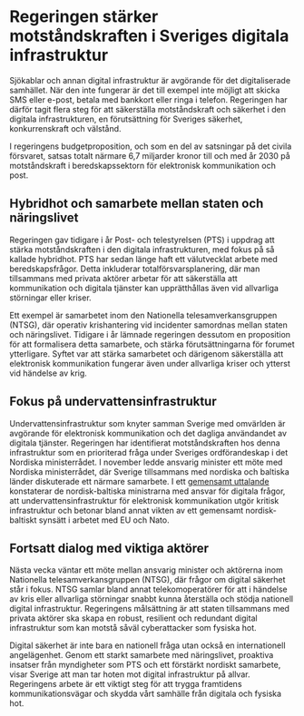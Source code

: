 # Regeringen stärker motståndskraften i Sveriges digitala infrastruktur

Sjökablar och annan digital infrastruktur är avgörande för det digitaliserade samhället. När den inte fungerar är det till exempel inte möjligt att skicka SMS eller e\-post, betala med bankkort eller ringa i telefon. Regeringen har därför tagit flera steg för att säkerställa motståndskraft och säkerhet i den digitala infrastrukturen, en förutsättning för Sveriges säkerhet, konkurrenskraft och välstånd.


I regeringens budgetproposition, och som en del av satsningar på det civila försvaret, satsas totalt närmare 6,7 miljarder kronor till och med år 2030 på motståndskraft i beredskapssektorn för elektronisk kommunikation och post.

## Hybridhot och samarbete mellan staten och näringslivet

Regeringen gav tidigare i år Post\- och telestyrelsen (PTS) i uppdrag att stärka motståndskraften i den digitala infrastrukturen, med fokus på så kallade hybridhot. PTS har sedan länge haft ett välutvecklat arbete med beredskapsfrågor. Detta inkluderar totalförsvarsplanering, där man tillsammans med privata aktörer arbetar för att säkerställa att kommunikation och digitala tjänster kan upprätthållas även vid allvarliga störningar eller kriser.

Ett exempel är samarbetet inom den Nationella telesamverkansgruppen (NTSG), där operativ krishantering vid incidenter samordnas mellan staten och näringslivet. Tidigare i år lämnade regeringen dessutom en proposition för att formalisera detta samarbete, och stärka förutsättningarna för forumet ytterligare. Syftet var att stärka samarbetet och därigenom säkerställa att elektronisk kommunikation fungerar även under allvarliga kriser och ytterst vid händelse av krig.

## Fokus på undervattensinfrastruktur

Undervattensinfrastruktur som knyter samman Sverige med omvärlden är avgörande för elektronisk kommunikation och det dagliga användandet av digitala tjänster. Regeringen har identifierat motståndskraften hos denna infrastruktur som en prioriterad fråga under Sveriges ordförandeskap i det Nordiska ministerrådet. I november ledde ansvarig minister ett möte med Nordiska ministerrådet, där Sverige tillsammans med nordiska och baltiska länder diskuterade ett närmare samarbete. I ett [gemensamt uttalande](/pressmeddelanden/2024/11/starkt-nordiskt-baltiskt-samarbete-om-sakerheten-for-kritisk-undervattensstruktur/) konstaterar de nordisk\-baltiska ministrarna med ansvar för digitala frågor, att undervattensinfrastruktur för elektronisk kommunikation utgör kritisk infrastruktur och betonar bland annat vikten av ett gemensamt nordisk\-baltiskt synsätt i arbetet med EU och Nato.

## Fortsatt dialog med viktiga aktörer

Nästa vecka väntar ett möte mellan ansvarig minister och aktörerna inom Nationella telesamverkansgruppen (NTSG), där frågor om digital säkerhet står i fokus. NTSG samlar bland annat telekomoperatörer för att i händelse av kris eller allvarliga störningar snabbt kunna återställa och stödja nationell digital infrastruktur. Regeringens målsättning är att staten tillsammans med privata aktörer ska skapa en robust, resilient och redundant digital infrastruktur som kan motstå såväl cyberattacker som fysiska hot.

Digital säkerhet är inte bara en nationell fråga utan också en internationell angelägenhet. Genom ett starkt samarbete med näringslivet, proaktiva insatser från myndigheter som PTS och ett förstärkt nordiskt samarbete, visar Sverige att man tar hoten mot digital infrastruktur på allvar. Regeringens arbete är ett viktigt steg för att trygga framtidens kommunikationsvägar och skydda vårt samhälle från digitala och fysiska hot.
